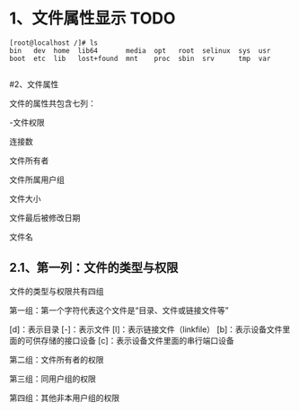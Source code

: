 
# 1、文件属性显示 TODO

```
[root@localhost /]# ls
bin   dev  home  lib64       media  opt   root  selinux  sys  usr
boot  etc  lib   lost+found  mnt    proc  sbin  srv      tmp  var


```
#2、文件属性

文件的属性共包含七列：

-文件权限

连接数

文件所有者

文件所属用户组

文件大小

文件最后被修改日期

文件名


## 2.1、第一列：文件的类型与权限

文件的类型与权限共有四组

第一组：第一个字符代表这个文件是“目录、文件或链接文件等”

[d]：表示目录
[-]：表示文件
[l]：表示链接文件（linkfile）
[b]：表示设备文件里面的可供存储的接口设备
[c]：表示设备文件里面的串行端口设备

第二组：文件所有者的权限

第三组：同用户组的权限

第四组：其他非本用户组的权限

